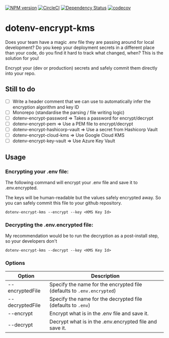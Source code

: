 [![NPM version][npm-image]](npm-url)
[![CircleCI][circleci-image]](circleci-url)
[![Dependency Status][daviddm-image]][daviddm-url]
[![codecov][codecov-image]](codecov-url)

# dotenv-encrypt-kms

Does your team have a magic .env file they are passing around for local development? Do you keep your deployment secrets in a different place than your code, do you find it hard to track what changed, when? This is the solution for you!

Encrypt your (dev or production) secrets and safely commit them directly into your repo.

## Still to do

- [ ] Write a header comment that we can use to automatically infer the encryption algorithm and key ID
- [ ] Monorepo (standardise the parsing / file writing logic)
- [ ] dotenv-encrypt-password => Takes a password for encrypt/decrypt
- [ ] dotenv-encrypt-pem => Use a PEM file to encrypt/decrypt
- [ ] dotenv-encrypt-hashicorp-vault => Use a secret from Hashicorp Vault
- [ ] dotenv-encrypt-cloud-kms => Use Google Cloud KMS
- [ ] dotenv-encrypt-key-vault => Use Azure Key Vault

## Usage

### Encrypting your .env file:
The following command will encrypt your .env file and save it to .env.encrypted. 

The keys will be human-readable but the values safely encrypted away. So you can safely commit this file to your github repository.

```
dotenv-encrypt-kms --encrypt --key <KMS Key Id>
```

### Decrypting the .env.encrypted file:
My recommendation would be to run the decryption as a post-install step, so your developers don't 
```
dotenv-encrypt-kms --decrypt --key <KMS Key Id>
```

### Options

| Option          | Description                                                            |
|-----------------|------------------------------------------------------------------------|
| --encryptedFile | Specify the name for the encrypted file (defaults to `.env.encrypted`) |
| --decryptedFile | Specify the name for the decrypted file (defaults to `.env`)           |
| --encrypt       | Encrypt what is in the .env file and save it.                          |
| --decrypt       | Decrypt what is in the .env.encrypted file and save it.                |

[npm-image]: https://badge.fury.io/js/dotenv-encrypt-kms.svg
[npm-url]: https://npmjs.org/package/dotenv-encrypt-kms
[circleci-image]: https://circleci.com/gh/alexhayton/dotenv-encrypt-kms.svg?style=shield
[circleci-url]: https://circleci.com/gh/AlexHayton/dotenv-encrypt-kms
[daviddm-image]: https://david-dm.org/alexhayton/dotenv-encrypt-kms.svg?theme=shields.io
[daviddm-url]: https://david-dm.org/alexhayton/dotenv-encrypt-kms
[codecov-image]: https://codecov.io/gh/AlexHayton/dotenv-encrypt/branch/master/graph/badge.svg
[codecov-url]: https://codecov.io/gh/AlexHayton/dotenv-encrypt
